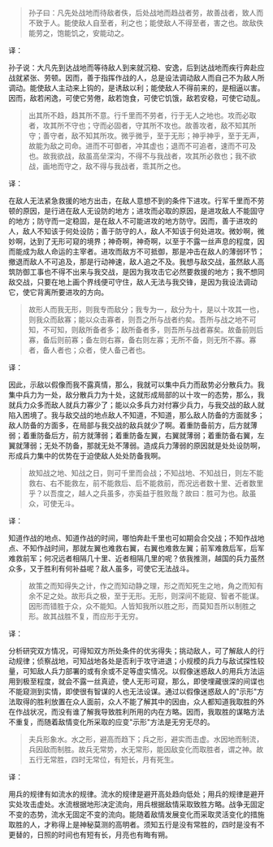 > 孙子曰：凡先处战地而待敌者佚，后处战地而趋战者劳，故善战者，致人而不致于人。能使敌人自至者，利之也；能使敌人不得至者，害之也。故敌佚能劳之，饱能饥之，安能动之。

译：

孙子说：大凡先到达战地而等待敌人到来就沉稳、安逸，后到达战地而疾行奔赴应战就紧张、劳顿。因而，善于指挥作战的人，总是设法调动敌人而自己不为敌人所调动。能使敌人主动来上钩的，是诱敌以利；能使敌人不得前来的，是相逼以害。因而，敌若闲逸，可使它劳倦，敌若饱食，可使它饥饿，敌若安稳，可使它动乱。

> 出其所不趋，趋其所不意。行千里而不劳者，行于无人之地也。攻而必取者，攻其所不守也；守而必固者，守其所不攻也。故善攻者，敌不知其所守；善守者，敌不知其所攻。微乎微乎，至于无形；神乎神乎，至于无声，故能为敌之司命。进而不可御者，冲其虚也；退而不可追者，速而不可及也。故我欲战，敌虽高垒深沟，不得不与我战者，攻其所必救也；我不欲战，画地而守之，敌不得与我战者，乖其所之也。

译：

在敌人无法紧急救援的地方出击，在敌人意想不到的条件下进攻。行军千里而不劳顿的原因，是行进在敌人无设防的地方；进攻而必取的原因，是进攻敌人不能固守的地方；防守而一定稳固，是在敌人不可能进攻的地方防守。因而，善于进攻的人，敌人不知该于何处设防；善于防守的人，敌人不知该于何处进攻。微妙啊，微妙啊，达到了无形可窥的境界；神奇啊，神奇啊，以至于不露一丝声息的程度，因而能成为敌人命运的主宰者。进攻而敌方不可抵御，那是冲击在敌人的薄弱环节；撤退而敌人不可追及，那是行动神速，敌人追之不及。我想与敌交战，虽然敌人高筑防御工事也不得不出来与我交战，是因为我攻击它必然要救援的地方；我不想同敌交战，只要在地上画个界线便可守住，敌人无法与我交锋，是因为我设法调动它，使它背离所要进攻的方向。

> 故形人而我无形，则我专而敌分；我专为一，敌分为十，是以十攻其一也，则我众而敌寡；能以众击寡者，则吾之所与战者约矣。吾所与战之地不可知，不可知，则敌所备者多；敌所备者多，则吾所与战者寡矣。故备前则后寡，备后则前寡；备左则右寡，备右则左寡；无所不备，则无所不寡。寡者，备人者也；众者，使人备己者也。

译：

因此，示敌以假像而我不露真情，那么，我就可以集中兵力而敌势必分散兵力。我集中兵力为一处，敌分散兵力为十处，这就形成局部的以十攻一的态势，那么，我就兵力众多而敌人就兵力寡少了；能以众多兵力对付寡少兵力，与我交战的敌人就陷入困境了。我与敌交战的地点敌人不知道，不知道，那么敌人防备的方面就多；敌人防备的方面多，在局部与我交战的敌兵就少了啊。着重防备前方，后方就薄弱；着重防备后方，前方就薄弱；着重防备左翼，右翼就薄弱；着重防备右翼，左翼就薄弱；无处不防备，那就无处不薄弱。造成兵力薄弱的原因就是处处设防啊，形成兵力集中的优势在于迫使敌人处处防备我啊。

> 故知战之地、知战之日，则可千里而会战；不知战地、不知战日，则左不能救右、右不能救左，前不能救后、后不能救前，而况远者数十里、近者数里乎？以吾度之，越人之兵虽多，亦奚益于胜败哉？故曰：胜可为也。敌虽众，可使无斗。

译：

知道作战的地点、知道作战的时间，哪怕奔赴千里也可如期会合交战；不知作战地点、不知作战时间，那就左翼也难救右翼，右翼也难救左翼；前军难救后军，后军难救前军；何况远者相隔几十里、近者相隔几里的呢？依我推测，越国的兵力虽然众多，又于胜利有何补益呢？敌人虽多，可使它无法战斗。

> 故策之而知得失之计，作之而知动静之理，形之而知死生之地，角之而知有余不足之处。故形兵之极，至于无形。无形，则深间不能窥、智者不能谋。因形而错胜于众，众不能知。人皆知我所以胜之形，而莫知吾所以制胜之形。故其战胜不复，而应形于无穷。

译：

分析研究双方情况，可得知双方所处条件的优劣得失；挑动敌人，可了解敌人的行动规律；侦察战地，可知战地各处是否利于攻守进退；小规模的兵力与敌试探性较量，可知敌人兵力部署的或有余或不足等虚实情况。以假像迷惑敌人的用兵方法运用到极至程度，就会不露一丝真迹，使人无形可窥，那么，即使埋藏很深的间谍也不能窥测到实情，即使很有智谋的人也无法设谋。通过以假像迷惑敌人的"示形"方法取得的胜利放置在众人面前，众人不能了解其中的因由，众人都知道我取胜的外在作战状况，而没有谁了解我导致胜利所用的内在方略。因而，我取胜的谋略方法不重复，而随着敌情变化所采取的应变"示形"方法是无穷无尽的。

> 夫兵形象水。水之形，避高而趋下；兵之形，避实而击虚。水因地而制流，兵因敌而制胜。故兵无常势，水无常形，能因敌变化而取胜者，谓之神。故五行无常胜，四时无常位，有短长，月有死生。

译：

用兵的规律有如流水的规律。流水的规律是避开高处趋向低处；用兵的规律是避开实处攻击虚处。水流根据地形决定流向，用兵根据敌情采取致胜方略。战争无固定不变的态势，流水无固定不变的流向。能随着敌情发展变化而采取灵活变化的措施取胜的人，才称得上是神秘莫测的高明者。须知五行是没有常胜的，四时是没有不更替的，日照的时间也有短有长，月亮也有晦有朔。
